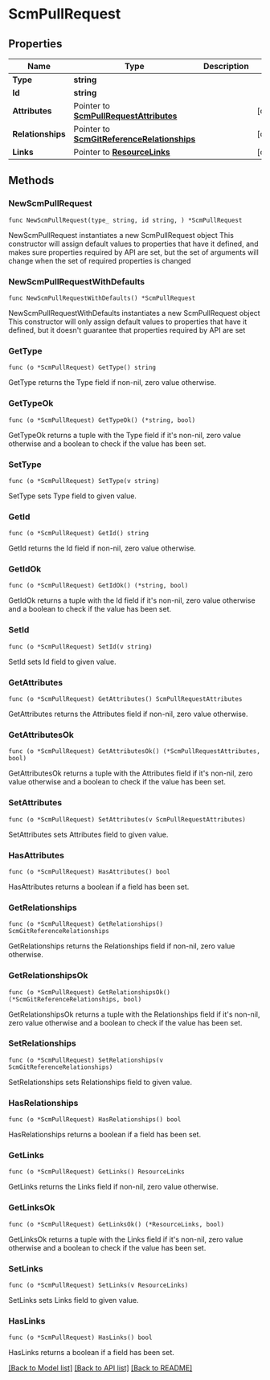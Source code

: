 # ScmPullRequest

## Properties

Name | Type | Description | Notes
------------ | ------------- | ------------- | -------------
**Type** | **string** |  | 
**Id** | **string** |  | 
**Attributes** | Pointer to [**ScmPullRequestAttributes**](ScmPullRequestAttributes.md) |  | [optional] 
**Relationships** | Pointer to [**ScmGitReferenceRelationships**](ScmGitReferenceRelationships.md) |  | [optional] 
**Links** | Pointer to [**ResourceLinks**](ResourceLinks.md) |  | [optional] 

## Methods

### NewScmPullRequest

`func NewScmPullRequest(type_ string, id string, ) *ScmPullRequest`

NewScmPullRequest instantiates a new ScmPullRequest object
This constructor will assign default values to properties that have it defined,
and makes sure properties required by API are set, but the set of arguments
will change when the set of required properties is changed

### NewScmPullRequestWithDefaults

`func NewScmPullRequestWithDefaults() *ScmPullRequest`

NewScmPullRequestWithDefaults instantiates a new ScmPullRequest object
This constructor will only assign default values to properties that have it defined,
but it doesn't guarantee that properties required by API are set

### GetType

`func (o *ScmPullRequest) GetType() string`

GetType returns the Type field if non-nil, zero value otherwise.

### GetTypeOk

`func (o *ScmPullRequest) GetTypeOk() (*string, bool)`

GetTypeOk returns a tuple with the Type field if it's non-nil, zero value otherwise
and a boolean to check if the value has been set.

### SetType

`func (o *ScmPullRequest) SetType(v string)`

SetType sets Type field to given value.


### GetId

`func (o *ScmPullRequest) GetId() string`

GetId returns the Id field if non-nil, zero value otherwise.

### GetIdOk

`func (o *ScmPullRequest) GetIdOk() (*string, bool)`

GetIdOk returns a tuple with the Id field if it's non-nil, zero value otherwise
and a boolean to check if the value has been set.

### SetId

`func (o *ScmPullRequest) SetId(v string)`

SetId sets Id field to given value.


### GetAttributes

`func (o *ScmPullRequest) GetAttributes() ScmPullRequestAttributes`

GetAttributes returns the Attributes field if non-nil, zero value otherwise.

### GetAttributesOk

`func (o *ScmPullRequest) GetAttributesOk() (*ScmPullRequestAttributes, bool)`

GetAttributesOk returns a tuple with the Attributes field if it's non-nil, zero value otherwise
and a boolean to check if the value has been set.

### SetAttributes

`func (o *ScmPullRequest) SetAttributes(v ScmPullRequestAttributes)`

SetAttributes sets Attributes field to given value.

### HasAttributes

`func (o *ScmPullRequest) HasAttributes() bool`

HasAttributes returns a boolean if a field has been set.

### GetRelationships

`func (o *ScmPullRequest) GetRelationships() ScmGitReferenceRelationships`

GetRelationships returns the Relationships field if non-nil, zero value otherwise.

### GetRelationshipsOk

`func (o *ScmPullRequest) GetRelationshipsOk() (*ScmGitReferenceRelationships, bool)`

GetRelationshipsOk returns a tuple with the Relationships field if it's non-nil, zero value otherwise
and a boolean to check if the value has been set.

### SetRelationships

`func (o *ScmPullRequest) SetRelationships(v ScmGitReferenceRelationships)`

SetRelationships sets Relationships field to given value.

### HasRelationships

`func (o *ScmPullRequest) HasRelationships() bool`

HasRelationships returns a boolean if a field has been set.

### GetLinks

`func (o *ScmPullRequest) GetLinks() ResourceLinks`

GetLinks returns the Links field if non-nil, zero value otherwise.

### GetLinksOk

`func (o *ScmPullRequest) GetLinksOk() (*ResourceLinks, bool)`

GetLinksOk returns a tuple with the Links field if it's non-nil, zero value otherwise
and a boolean to check if the value has been set.

### SetLinks

`func (o *ScmPullRequest) SetLinks(v ResourceLinks)`

SetLinks sets Links field to given value.

### HasLinks

`func (o *ScmPullRequest) HasLinks() bool`

HasLinks returns a boolean if a field has been set.


[[Back to Model list]](../README.md#documentation-for-models) [[Back to API list]](../README.md#documentation-for-api-endpoints) [[Back to README]](../README.md)


